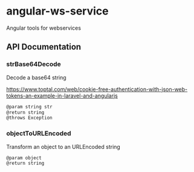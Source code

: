 # angular-ws-service
Angular tools for webservices

## API Documentation

### strBase64Decode
Decode a base64 string

https://www.toptal.com/web/cookie-free-authentication-with-json-web-tokens-an-example-in-laravel-and-angularjs

```js
@param string str
@return string
@throws Exception
```

### objectToURLEncoded

Transform an object to an URLEncoded string
```js
@param object
@return string
```
